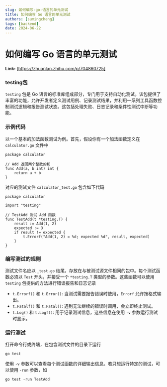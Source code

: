 ```yaml
---
slug: 如何编写-go-语言的单元测试
title: 如何编写 Go 语言的单元测试
authors: [sumingcheng]
tags: [backend]
date: 2024-06-22
---
```


# 如何编写 Go 语言的单元测试



 **Link:** [https://zhuanlan.zhihu.com/p/704860725]

### testing包  

`testing` 包是 Go 语言的标准库组成部分，专门用于支持自动化测试。该包提供了丰富的功能，允许开发者定义测试用例、记录测试结果，并利用一系列工具函数控制测试逻辑和报告测试状态。这包括处理失败、日志记录和条件性测试中断等功能。

### 示例代码  

以一个基本的加法函数测试为例。首先，假设你有一个加法函数定义在 `calculator.go` 文件中

```
package calculator
​
// Add 返回两个整数的和
func Add(a, b int) int {
    return a + b
}

```

对应的测试文件 `calculator_test.go` 包含如下代码

```
package calculator
​
import "testing"
​
// TestAdd 测试 Add 函数
func TestAdd(t *testing.T) {
    result := Add(1, 2)
    expected := 3
    if result != expected {
        t.Errorf("Add(1, 2) = %d; expected %d", result, expected)
    }
}

```
### 编写测试的规则  

测试文件名应以 `_test.go` 结尾，存放在与被测试源文件相同的包中。每个测试函数必须以 `Test` 开头，并接受一个 `*testing.T` 类型的参数。这些函数可以使用 `testing` 包提供的方法进行错误报告和日志记录

* `t.Errorf()` 和 `t.Error()`: 当测试需要报告错误时使用，`Errorf` 允许按格式输出。
* `t.Fatalf()` 和 `t.Fatal()`: 遇到无法继续的错误时调用，会立即终止测试。
* `t.Log()` 和 `t.Logf()`: 用于记录测试信息，这些信息在使用 `-v` 参数运行测试时显示。

### 运行测试  

打开命令行或终端，在包含测试文件的目录下运行

```
go test
```

使用 `-v` 参数可以查看每个测试函数的详细输出信息。若只想运行特定的测试，可以使用 `-run` 参数，如

```
go test -run TestAdd
```